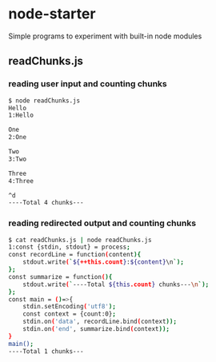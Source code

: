 # node-starter
Simple programs to experiment with built-in node modules

## readChunks.js
### reading user input and counting chunks
```bash
$ node readChunks.js
Hello
1:Hello

One
2:One

Two
3:Two

Three
4:Three

^d
----Total 4 chunks---
```
### reading redirected output and counting chunks
```bash
$ cat readChunks.js | node readChunks.js  
1:const {stdin, stdout} = process;
const recordLine = function(content){
    stdout.write(`${++this.count}:${content}\n`);
};
const summarize = function(){
    stdout.write(`----Total ${this.count} chunks---\n`);
};
const main = ()=>{
    stdin.setEncoding('utf8');
    const context = {count:0};   
    stdin.on('data', recordLine.bind(context));
    stdin.on('end', summarize.bind(context));
}
main();
----Total 1 chunks---
```
